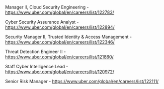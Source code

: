 Manager II, Cloud Security Engineering - https://www.uber.com/global/en/careers/list/122783/

Cyber Security Assurance Analyst - https://www.uber.com/global/en/careers/list/122894/

Security Manager II, Trusted Identity & Access Management - https://www.uber.com/global/en/careers/list/122346/

Threat Detection Engineer II - https://www.uber.com/global/en/careers/list/121860/

Staff  Cyber Intelligence Lead - https://www.uber.com/global/en/careers/list/120972/

Senior Risk Manager - https://www.uber.com/global/en/careers/list/122111/


